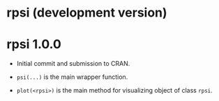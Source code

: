 # rpsi (development version)

# rpsi 1.0.0

* Initial commit and submission to CRAN.

* `psi(...)` is the main wrapper function.

* `plot(<rpsi>)` is the main method for visualizing object of class `rpsi`.

